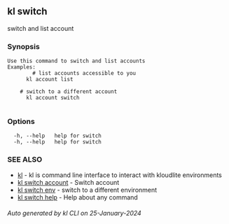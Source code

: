 ## kl switch

switch and list account

### Synopsis

```
Use this command to switch and list accounts
Examples:
		# list accounts accessible to you
      kl account list

    # switch to a different account
      kl account switch
	
```

### Options

```
  -h, --help   help for switch
  -h, --help   help for switch
```

### SEE ALSO

* [kl](kl.md)  - kl is command line interface to interact with kloudlite environments
* [kl switch account](kl_switch_account.md)  - Switch account
* [kl switch env](kl_switch_env.md)  - switch to a different environment
* [kl switch help](kl_switch_help.md)  - Help about any command

###### Auto generated by kl CLI on 25-January-2024

